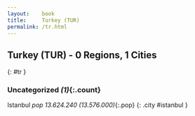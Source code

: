 ```yaml
---
layout:    book
title:     Turkey (TUR)
permalink: /tr.html
---
```


## Turkey (TUR) - 0 Regions, 1 Cities
{: #tr }





### Uncategorized _(1)_{:.count}


Istanbul  _pop 13.624.240 (13.576.000)_{:.pop} {: .city #istanbul } <br>


 
